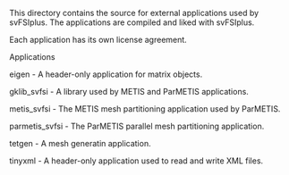 This directory contains the source for external applications used by svFSIplus. The applications are compiled and liked with svFSIplus. 

Each application has its own license agreement.

Applications

eigen - A header-only application for matrix objects.

gklib_svfsi - A library used by METIS and ParMETIS applications.

metis_svfsi - The METIS mesh partitioning application used by ParMETIS.

parmetis_svfsi - The ParMETIS parallel mesh partitioning application.

tetgen - A mesh generatin application.

tinyxml - A header-only application used to read and write XML files.

